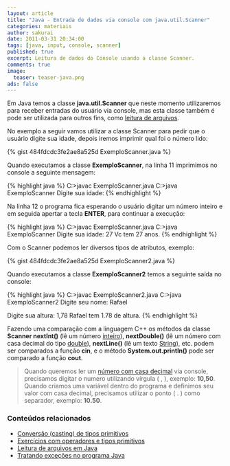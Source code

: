 ```yaml
---
layout: article
title: "Java - Entrada de dados via console com java.util.Scanner"
categories: materiais
author: sakurai
date: 2011-03-31 20:34:00
tags: [java, input, console, scanner]
published: true
excerpt: Leitura de dados do Console usando a classe Scanner.
comments: true
image:
  teaser: teaser-java.png
ads: false
---
```


Em Java temos a classe **java.util.Scanner** que neste momento utilizaremos para receber entradas do usuário via console, mas esta classe também é pode ser utilizada para outros fins, como [leitura de arquivos](http://www.universidadejava.com.br/java/java-leitura-arquivo/).

No exemplo a seguir vamos utilizar a classe Scanner para pedir que o usuário digite sua idade, depois iremos imprimir qual foi o número lido:

{% gist 484fdcdc3fe2ae8a525d ExemploScanner.java %}

Quando executamos a classe **ExemploScanner**, na linha 11 imprimimos no console a seguinte mensagem:

{% highlight java %}
C:\>javac ExemploScanner.java
C:\>java ExemploScanner
Digite sua idade:
{% endhighlight %}

Na linha 12 o programa fica esperando o usuário digitar um número inteiro e em seguida apertar a tecla **ENTER**, para continuar a execução:

{% highlight java %}
C:\>javac ExemploScanner.java
C:\>java ExemploScanner
Digite sua idade:
27
Vc tem 27 anos.
{% endhighlight %}

Com o Scanner podemos ler diversos tipos de atributos, exemplo:

{% gist 484fdcdc3fe2ae8a525d ExemploScanner2.java %}

Quando executamos a classe **ExemploScanner2** temos a seguinte saída no console:

{% highlight java %}
C:\>javac ExemploScanner2.java
C:\>java ExemploScanner2
Digite seu nome:
Rafael

Digite sua altura:
1,78
Rafael tem 1.78 de altura.
{% endhighlight %}

Fazendo uma comparação com a linguagem C++ os métodos da classe **Scanner nextInt()** (lê um número [inteiro](http://www.universidadejava.com.br/java/java-tipo-numerico-inteiro/)), **nextDouble()** (lê um número com casa decimal do tipo [double](http://www.universidadejava.com.br/java/java-tipo-numerico-ponto-flutuante/)), **nextLine()** (lê um texto [String](http://www.universidadejava.com.br/java/java-string/)), etc. podem ser comparados a função **cin**, e o método **System.out.println()** pode ser comparado a função **cout**.

> Quando queremos ler um [número com casa decimal](http://www.universidadejava.com.br/java/java-tipo-numerico-ponto-flutuante/) via console, precisamos digitar o numero utilizando vírgula ( , ), exemplo: **10,50**. Quando criamos uma variável dentro do programa e definimos seu valor com casa decimal, precisamos utilizar o ponto ( . ) como separador, exemplo: **10.50**.

### Conteúdos relacionados

- [Conversão (casting) de tipos primitivos](http://www.universidadejava.com.br/java/java-casting-tipos-primitivos/)
- [Exercícios com operadores e tipos primitivos](http://www.universidadejava.com.br/java/java-exercicios-tipos-primitivos/)
- [Leitura de arquivos em Java](http://www.universidadejava.com.br/java/java-leitura-arquivo/)
- [Tratando exceções no programa Java](http://www.universidadejava.com.br/java/java-excecoes/)